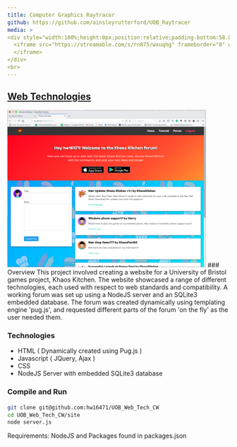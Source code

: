 ```yaml
---
title: Computer Graphics Raytracer 
github: https://github.com/ainsleyrutterford/UOB_Raytracer
media: >
<div style="width:100%;height:0px;position:relative;padding-bottom:58.044%;">
  <iframe src="https://streamable.com/s/rn875/wxuqhg" frameborder="0" width="100%" height="100%" allowfullscreen style="width:100%;height:100%;position:absolute;left:0px;top:0px;overflow:hidden;;border-radius:15px">
  </iframe>
</div>
<br>
---
```


## [Web Technologies](https://github.com/hw16471/UOB_Web_Tech_CW)
<img src="assets/img/web-tech-showcase.png" width="450">
### Overview
This project involved creating a website for a University of Bristol games project, Khaos Kitchen. The website showcased a range of different technologies, each used with respect to web standards and compatibility. A working forum was set up using a NodeJS server and an SQLite3 embedded database. The forum was created dynamically using templating engine 'pug.js', and requested different parts of the forum 'on the fly' as the user needed them.

### Technologies 
* HTML ( Dynamically created using Pug.js )
* Javascript ( JQuery, Ajax )
* CSS 
* NodeJS Server with embedded SQLite3 database

### Compile and Run
```bash
git clone git@github.com:hw16471/UOB_Web_Tech_CW
cd UOB_Web_Tech_CW/site
node server.js
```
Requirements: NodeJS and Packages found in packages.json

